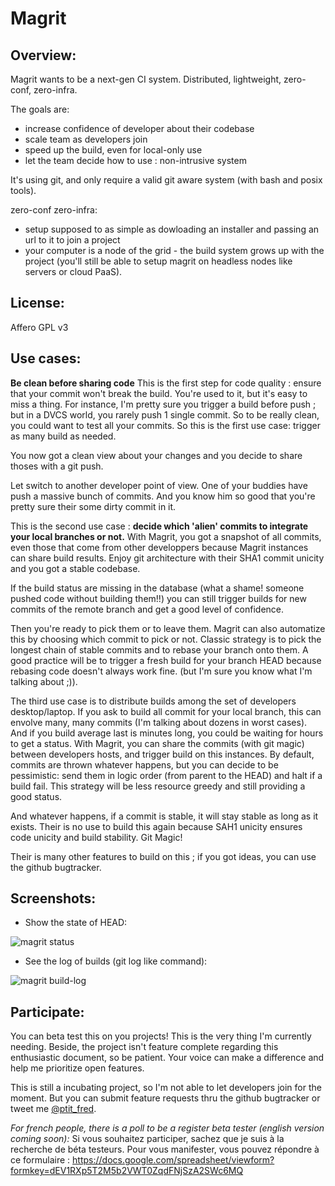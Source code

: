 Magrit
======

Overview:
---------

Magrit wants to be a next-gen CI system. Distributed, lightweight, zero-conf, zero-infra.

The goals are:

* increase confidence of developer about their codebase
* scale team as developers join
* speed up the build, even for local-only use
* let the team decide how to use : non-intrusive system

It's using git, and only require a valid git aware system (with bash and posix tools).

zero-conf zero-infra:

* setup supposed to as simple as dowloading an installer and passing an url to it to join a project
* your computer is a node of the grid - the build system grows up with the project (you'll still be able to setup magrit on headless nodes like servers or cloud PaaS).

License:
--------

Affero GPL v3

Use cases:
----------

__Be clean before sharing code__
This is the first step for code quality : ensure that your commit won't break the build.
You're used to it, but it's easy to miss a thing. For instance, I'm pretty sure you trigger
a build before push ; but in a DVCS world, you rarely push 1 single commit. So to be really clean, you could want to test all your commits.
So this is the first use case: trigger as many build as needed.

You now got a clean view about your changes and you decide to share thoses with a git push.

Let switch to another developer point of view. One of your buddies have push a massive bunch of commits.
And you know him so good that you're pretty sure their some dirty commit in it.

This is the second use case : __decide which 'alien' commits to integrate your local branches or not.__
With Magrit, you got a snapshot of all commits, even those that come from other developpers because
Magrit instances can share build results. Enjoy git architecture with their SHA1 commit unicity and 
you got a stable codebase.

If the build status are missing in the database (what a shame! someone pushed code without building them!!) you can still trigger builds
for new commits of the remote branch and get a good level of confidence.

Then you're ready to pick them or to leave them.
Magrit can also automatize this by choosing which commit to pick or not. Classic strategy is to pick the longest
chain of stable commits and to rebase your branch onto them. A good practice will be to trigger a fresh build
for your branch HEAD because rebasing code doesn't always work fine. (but I'm sure you know what I'm talking about ;)).

The third use case is to distribute builds among the set of developers desktop/laptop.
If you ask to build all commit for your local branch, this can envolve many, many commits (I'm talking about dozens in worst cases).
And if you build average last is minutes long, you could be waiting for hours to get a status.
With Magrit, you can share the commits (with git magic) between developers hosts, and trigger build on this instances.
By default, commits are thrown whatever happens, but you can decide to be pessimistic:
send them in logic order (from parent to the HEAD) and halt if a build fail.
This strategy will be less resource greedy and still providing a good status.

And whatever happens, if a commit is stable, it will stay stable as long as it exists.
Their is no use to build this again because SAH1 unicity ensures code unicity and build stability.
Git Magic!

Their is many other features to build on this ; if you got ideas, you can use the github bugtracker.

Screenshots:
-----------------
* Show the state of HEAD:

![magrit status](https://github.com/ptitfred/magrit/raw/resources/images/magrit-status.png)

* See the log of builds (git log like command):

![magrit build-log](https://github.com/ptitfred/magrit/raw/resources/images/magrit-build-log.png)

Participate:
----------
You can beta test this on you projects!
This is the very thing I'm currently needing.
Beside, the project isn't feature complete regarding this enthusiastic document, so be patient. Your voice can make a difference and help me prioritize open features.

This is still a incubating project, so I'm not able to let developers join for the moment.
But you can submit feature requests thru the github bugtracker or tweet me [@ptit_fred](https://twitter.com/ptit_fred).

_For french people, there is a poll to be a register beta tester (english version coming soon):_
Si vous souhaitez participer, sachez que je suis à la recherche de béta testeurs.
Pour vous manifester, vous pouvez répondre à ce formulaire :
https://docs.google.com/spreadsheet/viewform?formkey=dEV1RXp5T2M5b2VWT0ZqdFNjSzA2SWc6MQ

